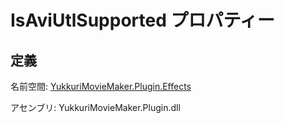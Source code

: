 # IsAviUtlSupported プロパティー

## 定義

名前空間: [YukkuriMovieMaker.Plugin.Effects](../..)

アセンブリ: YukkuriMovieMaker.Plugin.dll

<br/>